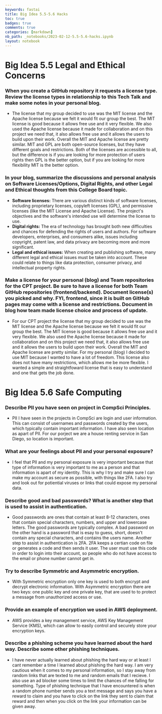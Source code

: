 ```yaml
---
keywords: fastai
title: Big Idea 5.5-5.6 Hacks
toc: true 
badges: true
comments: true
categories: [markdown]
nb_path: _notebooks/2023-02-12-5.5-5.6-hacks.ipynb
layout: notebook
---
```


<!--
#################################################
### THIS FILE WAS AUTOGENERATED! DO NOT EDIT! ###
#################################################
# file to edit: _notebooks/2023-02-12-5.5-5.6-hacks.ipynb
-->

<div class="container" id="notebook-container">
        
<div class="cell border-box-sizing text_cell rendered"><div class="inner_cell">
<div class="text_cell_render border-box-sizing rendered_html">
<h1 id="Big-Idea-5.5-Legal-and-Ethical-Concerns">Big Idea 5.5 Legal and Ethical Concerns<a class="anchor-link" href="#Big-Idea-5.5-Legal-and-Ethical-Concerns"> </a></h1>
</div>
</div>
</div>
<div class="cell border-box-sizing text_cell rendered"><div class="inner_cell">
<div class="text_cell_render border-box-sizing rendered_html">
<h3 id="When-you-create-a-GitHub-repository-it-requests-a-license-type.-Review-the-license-types-in-relationship-to-this-Tech-Talk-and-make-some-notes-in-your-personal-blog.">When you create a GitHub repository it requests a license type. Review the license types in relationship to this Tech Talk and make some notes in your personal blog.<a class="anchor-link" href="#When-you-create-a-GitHub-repository-it-requests-a-license-type.-Review-the-license-types-in-relationship-to-this-Tech-Talk-and-make-some-notes-in-your-personal-blog."> </a></h3><ul>
<li>The license that my group decided to use was the MIT license and the Apache license because we felt it would fit our group the best. The MIT license is good because it allows free use and it very flexible. We also used the Apache license because it made for collaboration and on this project we need that, it also allows free use and it allows the users to build upon their work. Overall the MIT and Apache license are pretty similar. MIT and GPL are both open-source licenses, but they have different goals and restrictions. Both of the licenses are accessible to all, but the difference is if you are looking for more protection of users rights then GPL is the better option, but if you are looking for more flexibility MIT is the better option.</li>
</ul>

</div>
</div>
</div>
<div class="cell border-box-sizing text_cell rendered"><div class="inner_cell">
<div class="text_cell_render border-box-sizing rendered_html">
<h3 id="In-your-blog,-summarize-the-discussions-and-personal-analysis-on-Software-Licenses/Options,-Digital-Rights,-and-other-Legal-and-Ethical-thoughts-from-this-College-Board-topic.">In your blog, summarize the discussions and personal analysis on Software Licenses/Options, Digital Rights, and other Legal and Ethical thoughts from this College Board topic.<a class="anchor-link" href="#In-your-blog,-summarize-the-discussions-and-personal-analysis-on-Software-Licenses/Options,-Digital-Rights,-and-other-Legal-and-Ethical-thoughts-from-this-College-Board-topic."> </a></h3><ul>
<li><strong>Software licenses:</strong> There are various distinct kinds of software licenses, including proprietary licenses, copyleft licenses (GPL), and permissive licenses (like the MIT License and Apache License). The project's objectives and the software's intended use will determine the license to use.</li>
<li><strong>Digital rights:</strong> The era of technology has brought both new difficulties and chances for defending the rights of users and authors. For software developers, enterprises, and consumers alike, issues including copyright, patent law, and data privacy are becoming more and more significant.</li>
<li><strong>Legal and ethical issues:</strong> When creating and publishing software, many different legal and ethical issues must be taken into account. These could relate to things like data protection, consumer privacy, and intellectual property rights.</li>
</ul>

</div>
</div>
</div>
<div class="cell border-box-sizing text_cell rendered"><div class="inner_cell">
<div class="text_cell_render border-box-sizing rendered_html">
<h3 id="Make-a-license-for-your-personal-(blog)-and-Team-repositories-for-the-CPT-project.-Be-sure-to-have-a-license-for-both-Team-GitHub-repositories-(frontend/backend).-Document-license(s)-you-picked-and-why.-FYI,-frontend,-since-it-is-built-on-GitHub-pages-may-come-with-a-license-and-restrictions.-Document-in-blog-how-team-made-license-choice-and-process-of-update.">Make a license for your personal (blog) and Team repositories for the CPT project. Be sure to have a license for both Team GitHub repositories (frontend/backend). Document license(s) you picked and why. FYI, frontend, since it is built on GitHub pages may come with a license and restrictions. Document in blog how team made license choice and process of update.<a class="anchor-link" href="#Make-a-license-for-your-personal-(blog)-and-Team-repositories-for-the-CPT-project.-Be-sure-to-have-a-license-for-both-Team-GitHub-repositories-(frontend/backend).-Document-license(s)-you-picked-and-why.-FYI,-frontend,-since-it-is-built-on-GitHub-pages-may-come-with-a-license-and-restrictions.-Document-in-blog-how-team-made-license-choice-and-process-of-update."> </a></h3><ul>
<li>For our CPT project the license that my group decided to use was the MIT license and the Apache license because we felt it would fit our group the best. The MIT license is good because it allows free use and it very flexible. We also used the Apache license because it made for collaboration and on this project we need that, it also allows free use and it allows the users to build upon their work. Overall the MIT and Apache license are pretty similar. For my personal (blog) I decided to use MIT because I wanted to have a lot of freedom. This license also does not have many restrictions, which allows me be more flexible. I wanted a simple and straightfoward license that is easy to understand and one that gets the job done.</li>
</ul>

</div>
</div>
</div>
<div class="cell border-box-sizing text_cell rendered"><div class="inner_cell">
<div class="text_cell_render border-box-sizing rendered_html">
<h1 id="Big-Idea-5.6-Safe-Computing">Big Idea 5.6 Safe Computing<a class="anchor-link" href="#Big-Idea-5.6-Safe-Computing"> </a></h1>
</div>
</div>
</div>
<div class="cell border-box-sizing text_cell rendered"><div class="inner_cell">
<div class="text_cell_render border-box-sizing rendered_html">
<h3 id="Describe-PII-you-have-seen-on-project-in-CompSci-Principles.">Describe PII you have seen on project in CompSci Principles.<a class="anchor-link" href="#Describe-PII-you-have-seen-on-project-in-CompSci-Principles."> </a></h3><ul>
<li>PII I have seen in the projects in CompSci are login and user information. This can consist of usernames and passwords created by the users, which typically contain important information. I have also seen location as apart of PII. For our porject we are a house renting service in San Diego, so location is important.</li>
</ul>

</div>
</div>
</div>
<div class="cell border-box-sizing text_cell rendered"><div class="inner_cell">
<div class="text_cell_render border-box-sizing rendered_html">
<h3 id="What-are-your-feelings-about-PII-and-your-personal-exposure?">What are your feelings about PII and your personal exposure?<a class="anchor-link" href="#What-are-your-feelings-about-PII-and-your-personal-exposure?"> </a></h3><ul>
<li>I feel that PII and my personal exposure is very important because that type of information is very important to me as a person and that information is apart of my identity. This is why I try and make sure I can make my account as secure as possible, with things like 2FA. I also try and look out for potiential viruses or links that could expose my personal data. </li>
</ul>

</div>
</div>
</div>
<div class="cell border-box-sizing text_cell rendered"><div class="inner_cell">
<div class="text_cell_render border-box-sizing rendered_html">
<h3 id="Describe-good-and-bad-passwords?-What-is-another-step-that-is-used-to-assist-in-authentication.">Describe good and bad passwords? What is another step that is used to assist in authentication.<a class="anchor-link" href="#Describe-good-and-bad-passwords?-What-is-another-step-that-is-used-to-assist-in-authentication."> </a></h3><ul>
<li>Good passwords are ones that contain at least 8-12 characters, ones that contain special characters, numbers, and upper and lowercase letters. The good passwords are typically complex. A bad password on the other hand is a password that is esay to guess, short, doesn't contain any special characters, and contains the users name. Another step to assist in authentication is 2FA. 2FA keeps a certian code on file or generates a code and then sends it user. The user must use this code in order to login into their account, so people who do not have access to the email or phone number cannot get in.</li>
</ul>

</div>
</div>
</div>
<div class="cell border-box-sizing text_cell rendered"><div class="inner_cell">
<div class="text_cell_render border-box-sizing rendered_html">
<h3 id="Try-to-describe-Symmetric-and-Asymmetric-encryption.">Try to describe Symmetric and Asymmetric encryption.<a class="anchor-link" href="#Try-to-describe-Symmetric-and-Asymmetric-encryption."> </a></h3><ul>
<li>With Symmetric encryption only one key is used to both encrypt and decrypt electronic information. With Asymmetric encryption there are two keys: one public key and one private key, that are used to to protect a message from unauthorized access or use.</li>
</ul>

</div>
</div>
</div>
<div class="cell border-box-sizing text_cell rendered"><div class="inner_cell">
<div class="text_cell_render border-box-sizing rendered_html">
<h3 id="Provide-an-example-of-encryption-we-used-in-AWS-deployment.">Provide an example of encryption we used in AWS deployment.<a class="anchor-link" href="#Provide-an-example-of-encryption-we-used-in-AWS-deployment."> </a></h3><ul>
<li>AWS provides a key management service, AWS Key Management Service (KMS), which can allow to easily control and securely store your encryption keys.</li>
</ul>

</div>
</div>
</div>
<div class="cell border-box-sizing text_cell rendered"><div class="inner_cell">
<div class="text_cell_render border-box-sizing rendered_html">
<h3 id="Describe-a-phishing-scheme-you-have-learned-about-the-hard-way.-Describe-some-other-phishing-techniques.">Describe a phishing scheme you have learned about the hard way. Describe some other phishing techniques.<a class="anchor-link" href="#Describe-a-phishing-scheme-you-have-learned-about-the-hard-way.-Describe-some-other-phishing-techniques."> </a></h3><ul>
<li>I have never actually learned about phishing the hard way or at least I cant remember a time I learned about phishing the hard way. I am very cautious when it comes to my personal information, so I stay away from random links that are texted to me and random emails that I recieve. I also use an ad blocker some times to limit the chances of me falling for something. Type of phishing technique that I have encountered is when a random phone number sends you a text message and says you have a reward to claim and you have to click on the link they sent to claim that reward and then when you click on the link your information can be given away.</li>
</ul>

</div>
</div>
</div>
</div>
 

